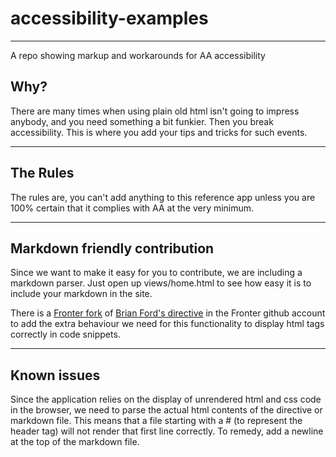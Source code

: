 accessibility-examples
======================

---

A repo showing markup and workarounds for AA accessibility

## Why?

There are many times when using plain old html isn't going to impress anybody, and you need
something a bit funkier. Then you break accessibility. This is where you add your tips and tricks
for such events.

---

## The Rules

The rules are, you can't add anything to this reference app unless you are 100% certain that it
complies with AA at the very minimum.

---

## Markdown friendly contribution

Since we want to make it easy for you to contribute, we are including a markdown parser. Just open
up views/home.html to see how easy it is to include your markdown in the site.

There is a [Fronter fork](https://github.com/FronterAS/angular-markdown-directive) of
[Brian Ford's directive](https://github.com/btford/angular-markdown-directive) in the Fronter github
account to add the extra behaviour we need for this functionality to display html tags correctly in
code snippets.

---

## Known issues
Since the application relies on the display of unrendered html and css code in the browser, we need
to parse the actual html contents of the directive or markdown file. This means that a file starting
with a # (to represent the header tag) will not render that first line correctly. To remedy, add a
newline at the top of the markdown file.
